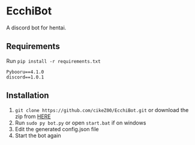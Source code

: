 # EcchiBot
 A discord bot for hentai.
## Requirements
Run ```pip install -r requirements.txt```

```
Pybooru==4.1.0
discord==1.0.1
```


## Installation

1) ```git clone https://github.com/cikeZ00/EcchiBot.git``` or download the zip from [HERE](https://github.com/cikeZ00/EcchiBot/archive/master.zip)
2) Run ```sudo py bot.py``` or open ```start.bat``` if on windows
3) Edit the generated config.json file
4) Start the bot again
